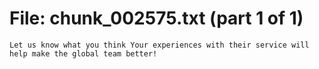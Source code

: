 ﻿# File: chunk_002575.txt (part 1 of 1)
```
Let us know what you think Your experiences with their service will help make the global team better!
```

